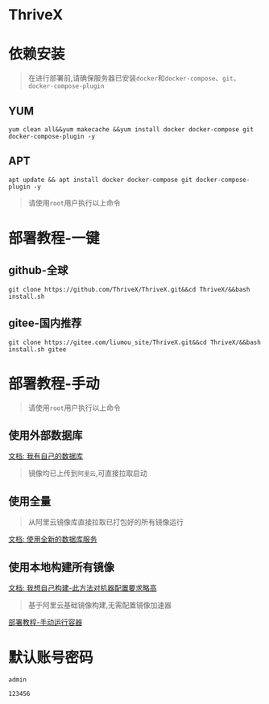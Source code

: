 # ThriveX


# 依赖安装

> 在进行部署前,请确保服务器已安装`docker`和`docker-compose`、`git`、`docker-compose-plugin`

## YUM

```shell
yum clean all&&yum makecache &&yum install docker docker-compose git docker-compose-plugin -y
```

## APT

```shell
apt update && apt install docker docker-compose git docker-compose-plugin -y
```

> 请使用`root`用户执行以上命令

# 部署教程-一键

## github-全球
```shell
git clone https://github.com/ThriveX/ThriveX.git&&cd ThriveX/&&bash install.sh
```

## gitee-国内推荐

```shell
git clone https://gitee.com/liumou_site/ThriveX.git&&cd ThriveX/&&bash install.sh gitee
```


# 部署教程-手动

> 请使用`root`用户执行以上命令

## 使用外部数据库

[文档: 我有自己的数据库](up/nosql.md)

> 镜像均已上传到`阿里云`,可直接拉取启动

## 使用全量

> 从阿里云镜像库直接拉取已打包好的所有镜像运行


[文档: 使用全新的数据库服务](up/sql.md)


## 使用本地构建所有镜像

[文档: 我想自己构建-此方法对机器配置要求略高](build.md)

> 基于阿里云基础镜像构建,无需配置镜像加速器


[部署教程-手动运行容器](program/readme.md)


# 默认账号密码

```shell
admin
```

```shell
123456
```